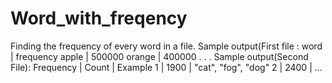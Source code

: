 # Word_with_freqency
Finding the frequency of every word in a file.
Sample output(First file :
word | frequency
apple | 500000
orange | 400000
.
.
.
Sample output(Second File):
Frequency | Count | Example
1 | 1900 | "cat", "fog", "dog"
2 | 2400 | ...

